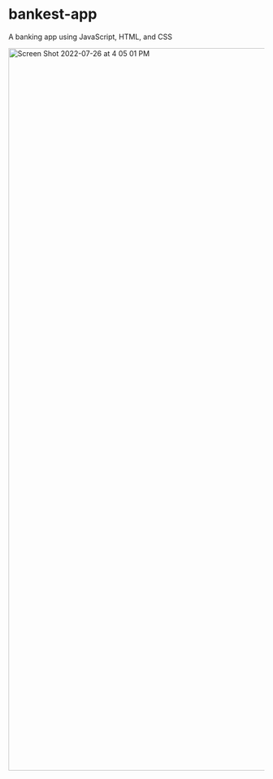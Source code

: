 # bankest-app
A banking app using JavaScript, HTML, and CSS

<img width="1420" alt="Screen Shot 2022-07-26 at 4 05 01 PM" src="https://user-images.githubusercontent.com/89321676/181120476-fe57f01c-f26e-4ce3-8d07-c925506dff54.png">
